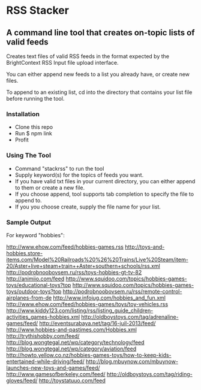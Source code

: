 RSS Stacker
=============

A command line tool that creates on-topic lists of valid feeds
--------------------------------------------------------------

Creates text files of valid RSS feeds in the format expected by the BrightContext RSS Input file upload interface.

You can either append new feeds to a list you already have, or create new files.

To append to an existing list, cd into the directory that contains your list file before running the tool.

### Installation

+ Clone this repo
+ Run $ npm link
+ Profit

### Using The Tool

+ Command "stackrss" to run the tool
+ Supply keyword(s) for the topics of feeds you want.
+ If you have valid txt files in your current directory, you can either append to them or create a new file.
+ If you choose append, tool supports tab completion to specify the file to append to.
+ If you you choose create, supply the file name for your list.

### Sample Output

For keyword "hobbies":

http://www.ehow.com/feed/hobbies-games.rss
http://toys-and-hobbies.store-items.com/Model%20Railroads%20%26%20Trains/Live%20Steam/item-20/Aster+live+steam+train++Aster+southern+schools/rss.xml
http://podrobnoobovsem.ru/rss/toys-hobbies-gt-tv-82
http://animiio.com/feed
http://www.squidoo.com/topics/hobbies-games-toys/educational-toys?top
http://www.squidoo.com/topics/hobbies-games-toys/outdoor-toys?top
http://podrobnoobovsem.ru/rss/remote-control-airplanes-from-de
http://www.infojug.com/hobbies_and_fun.xml
http://www.ehow.com/feed/hobbies-games/toys/toy-vehicles.rss
http://www.kiddy123.com/listing/rss/listing_guide_children-activities_games-hobbies.xml
http://oldboystoys.com/tag/adrenaline-games/feed/
http://eventsurabaya.net/tag/16-juil-2013/feed/
http://www.hobbies-and-pastimes.com/Hobbies.xml
http://trythishobby.com/feed/
http://blog.wongtegal.net/wp/category/technology/feed
http://blog.wongtegal.net/wp/category/aviation/feed
http://howto.yellow.co.nz/hobbies-games-toys/how-to-keep-kids-entertained-while-driving/feed/
http://blog.mbuynow.com/mbuynow-launches-new-toys-and-games/feed/
http://www.gamesofberkeley.com/feed/
http://oldboystoys.com/tag/riding-gloves/feed/
http://toystatuuo.com/feed